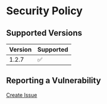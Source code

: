 # Security Policy

## Supported Versions

| Version | Supported           |
|---------|---------------------|
| 1.2.7   | :white_check_mark:  |

## Reporting a Vulnerability

[Create Issue](https://github.com/gregoranders/gradle-dependencies-check/issues/new?labels=bug&template=bug_report.md&title=Security+Issue)
